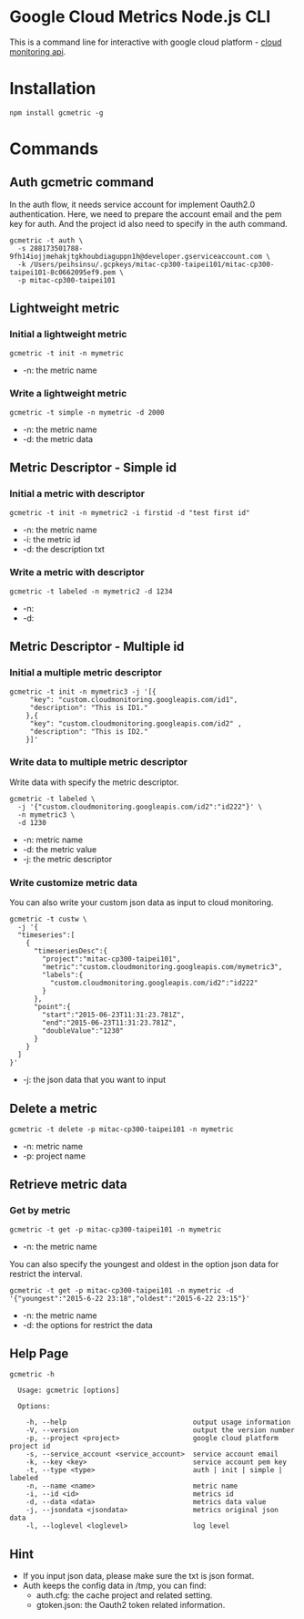 Google Cloud Metrics Node.js CLI
====

This is a command line for interactive with google cloud platform - [cloud monitoring api](https://cloud.google.com/monitoring/docs).

# Installation

```
npm install gcmetric -g
```

# Commands

## Auth gcmetric command

In the auth flow, it needs service account for implement Oauth2.0 authentication. Here, we need to prepare the account email and the pem key for auth. And the project id also need to specify in the auth command.


```
gcmetric -t auth \
  -s 288173501788-9fh14iojjmehakjtgkhoubdiaguppn1h@developer.gserviceaccount.com \
  -k /Users/peihsinsu/.gcpkeys/mitac-cp300-taipei101/mitac-cp300-taipei101-8c0662095ef9.pem \
  -p mitac-cp300-taipei101
```

## Lightweight metric

### Initial a lightweight  metric

```
gcmetric -t init -n mymetric
```

* -n: the metric name

### Write a lightweight metric

```
gcmetric -t simple -n mymetric -d 2000
```

* -n: the metric name
* -d: the metric data

## Metric Descriptor - Simple id

### Initial a metric with descriptor

```
gcmetric -t init -n mymetric2 -i firstid -d "test first id"
```

* -n: the metric name
* -i: the metric id
* -d: the description txt

### Write a metric with descriptor

```
gcmetric -t labeled -n mymetric2 -d 1234
```

* -n:
* -d:

## Metric Descriptor - Multiple id

### Initial a multiple metric descriptor

```
gcmetric -t init -n mymetric3 -j '[{
     "key": "custom.cloudmonitoring.googleapis.com/id1",
     "description": "This is ID1."
    },{
     "key": "custom.cloudmonitoring.googleapis.com/id2" ,
     "description": "This is ID2."
    }]'
```

### Write data to multiple metric descriptor

Write data with specify the metric descriptor.

```
gcmetric -t labeled \
  -j '{"custom.cloudmonitoring.googleapis.com/id2":"id222"}' \
  -n mymetric3 \
  -d 1230
```

* -n: metric name
* -d: the metric value
* -j: the metric descriptor

### Write customize metric data

You can also write your custom json data as input to cloud monitoring.

```
gcmetric -t custw \
  -j '{
  "timeseries":[
    {
      "timeseriesDesc":{
        "project":"mitac-cp300-taipei101",
        "metric":"custom.cloudmonitoring.googleapis.com/mymetric3",
        "labels":{
          "custom.cloudmonitoring.googleapis.com/id2":"id222"
        }
      },
      "point":{
        "start":"2015-06-23T11:31:23.781Z",
        "end":"2015-06-23T11:31:23.781Z",
        "doubleValue":"1230"
      }
    }
  ]
}'
```

* -j: the json data that you want to input

## Delete a metric

```
gcmetric -t delete -p mitac-cp300-taipei101 -n mymetric
```

* -n: metric name
* -p: project name

## Retrieve metric data

### Get by metric

```
gcmetric -t get -p mitac-cp300-taipei101 -n mymetric
```

* -n: the metric name

You can also specify the youngest and oldest in the option json data for restrict the interval.

```
gcmetric -t get -p mitac-cp300-taipei101 -n mymetric -d '{"youngest":"2015-6-22 23:18","oldest":"2015-6-22 23:15"}'
```

* -n: the metric name
* -d: the options for restrict the data

## Help Page

```
gcmetric -h

  Usage: gcmetric [options]

  Options:

    -h, --help                               output usage information
    -V, --version                            output the version number
    -p, --project <project>                  google cloud platform project id
    -s, --service_account <service_account>  service account email
    -k, --key <key>                          service account pem key
    -t, --type <type>                        auth | init | simple | labeled
    -n, --name <name>                        metric name
    -i, --id <id>                            metrics id
    -d, --data <data>                        metrics data value
    -j, --jsondata <jsondata>                metrics original json data
    -l, --loglevel <loglevel>                log level
```


## Hint

* If you input json data, please make sure the txt is json format.
* Auth keeps the config data in /tmp, you can find:
  * auth.cfg: the cache project and related setting.
  * gtoken.json: the Oauth2 token related information.
